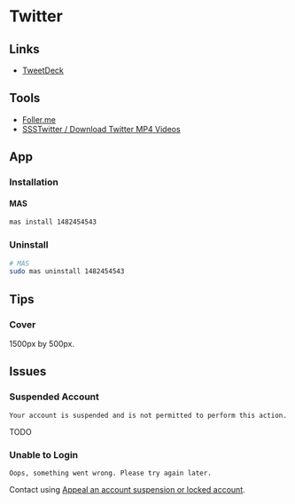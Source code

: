 # Twitter

## Links

- [TweetDeck](https://tweetdeck.twitter.com)

## Tools

- [Foller.me](https://foller.me/)
- [SSSTwitter / Download Twitter MP4 Videos](https://ssstwitter.com)

## App

### Installation

#### MAS

```sh
mas install 1482454543
```

### Uninstall

```sh
# MAS
sudo mas uninstall 1482454543
```

## Tips

### Cover

1500px by 500px.

## Issues

### Suspended Account

```log
Your account is suspended and is not permitted to perform this action.
```

<!--
https://help.twitter.com/en/managing-your-account/suspended-twitter-accounts
-->

TODO

<!-- ###

```log
Your avatar failed to update because some media didn’t upload
```

TODO -->

### Unable to Login

```log
Oops, something went wrong. Please try again later.
```

Contact using [Appeal an account suspension or locked account](https://help.twitter.com/forms/general?subtopic=suspended).
